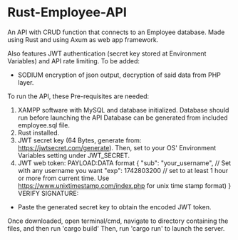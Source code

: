 # Rust-Employee-API
An API with CRUD function that connects to an Employee database.
Made using Rust and using Axum as web app framework.

Also features JWT authentication (secret key stored at Environment Variables) and API rate limiting.
To be added:
- SODIUM encryption of json output, decryption of said data from PHP layer.

To run the API, these Pre-requisites are needed:
1. XAMPP software with MySQL and database initialized. Database should run before launching the API
Database can be generated from included employee.sql file.
2. Rust installed.
3. JWT secret key (64 Bytes, generate from: https://jwtsecret.com/generate). Then, set to your OS' Environment Variables setting under JWT_SECRET.
4. JWT web token:
PAYLOAD:DATA format
{
  "sub": "your_username", // Set with any username you want
  "exp": 1742803200 // set to at least 1 hour or more from current time. Use https://www.unixtimestamp.com/index.php for unix time stamp format)
}
VERIFY SIGNATURE:
- Paste the generated secret key to obtain the encoded JWT token.


Once downloaded, open terminal/cmd, navigate to directory containing the files, and then run 'cargo build'
Then, run 'cargo run' to launch the server. 

